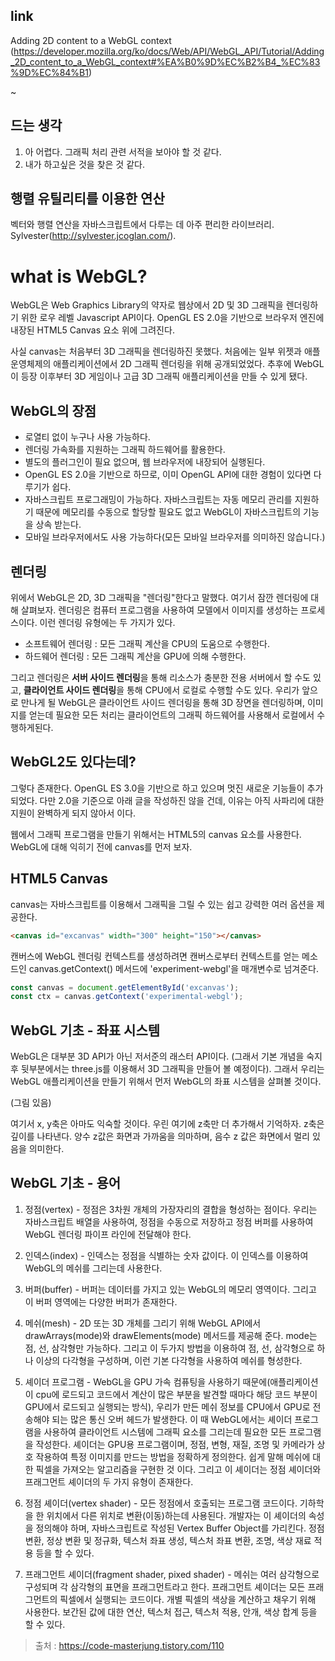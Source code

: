 ## link

Adding 2D content to a WebGL context (https://developer.mozilla.org/ko/docs/Web/API/WebGL_API/Tutorial/Adding_2D_content_to_a_WebGL_context#%EA%B0%9D%EC%B2%B4_%EC%83%9D%EC%84%B1)

~

## 드는 생각

1. 아 어렵다. 그래픽 처리 관련 서적을 보아야 할 것 같다.
2. 내가 하고싶은 것을 찾은 것 같다.

## 행렬 유틸리티를 이용한 연산

벡터와 행렬 연산을 자바스크립트에서 다루는 데 아주 편리한 라이브러리. Sylvester(http://sylvester.jcoglan.com/).



# what is WebGL?

WebGL은 Web Graphics Library의 약자로 웹상에서 2D 및 3D 그래픽을 렌더링하기 위한 로우 레벨 Javascript API이다. OpenGL ES 2.0을 기반으로 브라우저 엔진에 내장된 HTML5 Canvas 요소 위에 그려진다.

사실 canvas는 처음부터 3D 그래픽을 렌더링하진 못했다. 처음에는 일부 위젯과 애플 운영체제의 애플리케이션에서 2D 그래픽 렌더링을 위해 공개되었었다. 추후에 WebGL이 등장 이후부터 3D 게임이나 고급 3D 그래픽 애플리케이션을 만들 수 있게 됐다.

## WebGL의 장점

- 로열티 없이 누구나 사용 가능하다.
- 렌더링 가속화를 지원하는 그래픽 하드웨어를 활용한다.
- 별도의 플러그인이 필요 없으며, 웹 브라우저에 내장되어 실행된다.
- OpenGL ES 2.0을 기반으로 하므로, 이미 OpenGL API에 대한 경험이 있다면 다루기가 쉽다.
- 자바스크립트 프로그래밍이 가능하다. 자바스크립트는 자동 메모리 관리를 지원하기 때문에 메모리를 수동으로 할당할 필요도 없고 WebGL이 자바스크립트의 기능을 상속 받는다.
- 모바일 브라우저에서도 사용 가능하다(모든 모바일 브라우저를 의미하진 않습니다.)

## 렌더링

위에서 WebGL은 2D, 3D 그래픽을 "렌더링"한다고 말했다. 여기서 잠깐 렌더링에 대해 살펴보자. 렌더링은 컴퓨터 프로그램을 사용하여 모델에서 이미지를 생성하는 프로세스이다. 이런 렌더링 유형에는 두 가지가 있다.

- 소프트웨어 렌더링 : 모든 그래픽 계산을 CPU의 도움으로 수행한다.
- 하드웨어 렌더링 : 모든 그래픽 계산을 GPU에 의해 수행한다.

그리고 렌더링은 **서버 사이드 렌더링**을 통해 리소스가 충분한 전용 서버에서 할 수도 있고, **클라이언트 사이드 렌더링**을 통해 CPU에서 로컬로 수행할 수도 있다. 우리가 앞으로 만나게 될 WebGL은 클라이언트 사이드 렌더링을 통해 3D 장면을 렌더링하며, 이미지를 얻는데 필요한 모든 처리는 클라이언트의 그래픽 하드웨어를 사용해서 로컬에서 수행하게된다.

## WebGL2도 있다는데?

그렇다 존재한다. OpenGL ES 3.0을 기반으로 하고 있으며 멋진 새로운 기능들이 추가되었다. 다만 2.0을 기준으로 아래 글을 작성하진 않을 건데, 이유는 아직 사파리에 대한 지원이 완벽하게 되지 않아서 이다.

웹에서 그래픽 프로그램을 만들기 위해서는 HTML5의 canvas 요소를 사용한다. WebGL에 대해 익히기 전에 canvas를 먼저 보자.

## HTML5 Canvas

canvas는 자바스크립트를 이용해서 그래픽을 그릴 수 있는 쉽고 강력한 여러 옵션을 제공한다.

``` html
<canvas id="excanvas" width="300" height="150"></canvas>
```

캔버스에 WebGL 렌더링 컨텍스트를 생성하려면 캔버스로부터 컨텍스트를 얻는 메소드인 canvas.getContext() 메서드에 'experiment-webgl'을 매개변수로 넘겨준다.

``` javascript
const canvas = document.getElementById('excanvas');
const ctx = canvas.getContext('experimental-webgl');
```

## WebGL 기초 - 좌표 시스템

WebGL은 대부분 3D API가 아닌 저서준의 래스터 API이다. (그래서 기본 개념을 숙지 후 뒷부분에서는 three.js를 이용해서 3D 그래픽을 만들어 볼 예정이다). 그래서 우리는 WebGL 애플리케이션을 만들기 위해서 먼저 WebGL의 좌표 시스템을 살펴볼 것이다.

(그림 있음)

여기서 x, y축은 아마도 익숙할 것이다. 우린 여기에 z축만 더 추가해서 기억하자. z축은 깊이를 나타낸다. 양수 z값은 화면과 가까움을 의마하며, 음수 z 값은 화면에서 멀리 있음을 의미한다.

## WebGL 기초 - 용어

1. 정점(vertex) - 정점은 3차원 개체의 가장자리의 결합을 형성하는 점이다. 우리는 자바스크립트 배열을 사용하여, 정점을 수동으로 저장하고 정점 버퍼를 사용하여 WebGL 렌더링 파이프 라인에 전달해야 한다.

2. 인덱스(index) - 인덱스는 정점을 식별하는 숫자 값이다. 이 인덱스를 이용하여 WebGL의 메쉬를 그리는데 사용한다.

3. 버퍼(buffer) - 버퍼는 데이터를 가지고 있는 WebGL의 메모리 영역이다. 그리고 이 버퍼 영역에는 다양한 버퍼가 존재한다.

4. 메쉬(mesh) - 2D 또는 3D 개체를 그리기 위해 WebGL API에서 drawArrays(mode)와 drawElements(mode) 메서드를 제공해 준다. mode는 점, 선, 삼각형만 가능하다. 그리고 이 두가지 방법을 이용하여 점, 선, 삼각형으로 하나 이상의 다각형을 구성하며, 이런 기본 다각형을 사용하여 메쉬를 형성한다.

5. 셰이더 프로그램 - WebGL을 GPU 가속 컴퓨팅을 사용하기 때문에(애플리케이션이 cpu에 로드되고 코드에서 계산이 많은 부분을 발견할 때마다 해당 코드 부분이 GPU에서 로드되고 실행되는 방식), 우리가 만든 메쉬 정보를 CPU에서 GPU로 전송해야 되는 많은 통신 오버 헤드가 발생한다. 이 때 WebGL에서는 셰이더 프로그램을 사용하여 클라이언트 시스템에 그래픽 요소를 그리는데 필요한 모든 프로그램을 작성한다.
 셰이더는 GPU용 프로그램이며, 정점, 변형, 재질, 조명 및 카메라가 상호 작용하여 특정 이미지를 만드는 방법을 정확하게 정의한다. 쉽게 말해 메쉬에 대한 픽셀을 가져오는 알고리즘을 구현한 것 이다. 그리고 이 셰이더는 정점 셰이더와 프래그먼트 셰이더의 두 가지 유형이 존재한다.

 6. 정점 셰이더(vertex shader) - 모든 정점에서 호출되는 프로그램 코드이다. 기하학을 한 위치에서 다른 위치로 변환(이동)하는데 사용된다. 개발자는 이 셰이더의 속성을 정의해야 하며, 자바스크립트로 작성된 Vertex Buffer Object를 가리킨다.
  정점 변환, 정상 변환 및 정규화, 텍스처 좌표 생성, 텍스처 좌표 변환, 조명, 색상 재료 적용 등을 할 수 있다.

7. 프래그먼트 셰이더(fragment shader, pixed shader) - 메쉬는 여러 삼각형으로 구성되며 각 삼각형의 표면을 프래그먼트라고 한다. 프래그먼트 셰이더는 모든 프래그먼트의 픽셀에서 실행되는 코드이다. 개별 픽셀의 색상을 계산하고 채우기 위해 사용한다.
 보간된 값에 대한 연산, 텍스처 접근, 텍스처 적용, 안개, 색상 합계 등을 할 수 있다.

> 출처 : https://code-masterjung.tistory.com/110